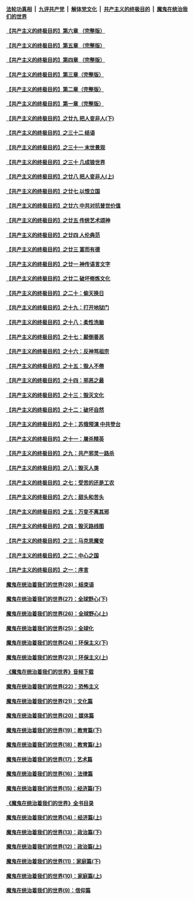 ####  [法轮功真相](../../../../basic/blob/master/README.md?t=04301031) &nbsp;|&nbsp; [九评共产党](../../../../9ping.md/blob/master/README.md?t=04301031) &nbsp;|&nbsp; [解体党文化](../../../../jtdwh.md/blob/master/README.md?t=04301031)  &nbsp;|&nbsp; [共产主义的终极目的](../../../../gczydzjmd.md/blob/master/README.md?t=04301031) &nbsp;|&nbsp; [魔鬼在统治我们的世界](../../../../mgztzwmdsj.md/blob/master/README.md?t=04301031) 

#### [【共产主义的终极目的】第六章 （完整版）](../pages/nsc422/n11428913.md?t=04301031) 

#### [【共产主义的终极目的】第五章 （完整版）](../pages/nsc422/n11428912.md?t=04301031) 

#### [【共产主义的终极目的】第四章 （完整版）](../pages/nsc422/n11428907.md?t=04301031) 

#### [【共产主义的终极目的】第三章（完整版）](../pages/nsc422/n11428848.md?t=04301031) 

#### [【共产主义的终极目的】第二章（完整版）](../pages/nsc422/n11428831.md?t=04301031) 

#### [【共产主义的终极目的】第一章（完整版）](../pages/nsc422/n11417651.md?t=04301031) 

#### [【共产主义的终极目的】之廿九 把人变非人(下)](../pages/nsc422/n11344140.md?t=04301031) 

#### [【共产主义的终极目的】之三十二 结语](../pages/nsc422/n11360535.md?t=04301031) 

#### [【共产主义的终极目的】之三十一 末世景观](../pages/nsc422/n11351129.md?t=04301031) 

#### [【共产主义的终极目的】之三十 几成狼世界](../pages/nsc422/n11348280.md?t=04301031) 

#### [【共产主义的终极目的】之廿八 把人变非人(上)](../pages/nsc422/n11340492.md?t=04301031) 

#### [【共产主义的终极目的】之廿七 以恨立国](../pages/nsc422/n11336944.md?t=04301031) 

#### [【共产主义的终极目的】之廿六 中共对抗普世价值](../pages/nsc422/n11324785.md?t=04301031) 

#### [【共产主义的终极目的】之廿五 传统艺术颂神](../pages/nsc422/n11296396.md?t=04301031) 

#### [【共产主义的终极目的】之廿四 人伦典范](../pages/nsc422/n11296397.md?t=04301031) 

#### [【共产主义的终极目的】之廿三 富而有德](../pages/nsc422/n11283598.md?t=04301031) 

#### [【共产主义的终极目的】之廿一 神传语言文字](../pages/nsc422/n11263265.md?t=04301031) 

#### [【共产主义的终极目的】之廿二 破坏修炼文化](../pages/nsc422/n11245728.md?t=04301031) 

#### [【共产主义的终极目的】之二十：偷天换日](../pages/nsc422/n11238846.md?t=04301031) 

#### [【共产主义的终极目的】之十九：打开地狱门](../pages/nsc422/n11206376.md?t=04301031) 

#### [【共产主义的终极目的】之十八：柔性洗脑](../pages/nsc422/n11199994.md?t=04301031) 

#### [【共产主义的终极目的】之十七：颠倒善恶](../pages/nsc422/n11179782.md?t=04301031) 

#### [【共产主义的终极目的】之十六：反神骂祖宗](../pages/nsc422/n11166798.md?t=04301031) 

#### [【共产主义的终极目的】之十五：毁人不倦](../pages/nsc422/n11166792.md?t=04301031) 

#### [【共产主义的终极目的】之十四：邪恶之最](../pages/nsc422/n11150249.md?t=04301031) 

#### [【共产主义的终极目的】之十三：毁灭文化](../pages/nsc422/n11135227.md?t=04301031) 

#### [【共产主义的终极目的】之十二：破坏自然](../pages/nsc422/n11135214.md?t=04301031) 

#### [【共产主义的终极目的】之十：苏俄预演 中共登台](../pages/nsc422/n11118424.md?t=04301031) 

#### [【共产主义的终极目的】之十一：屠杀精英](../pages/nsc422/n11118442.md?t=04301031) 

#### [【共产主义的终极目的】之九：共产邪灵一路杀](../pages/nsc422/n11114139.md?t=04301031) 

#### [【共产主义的终极目的】之八：毁灭人类](../pages/nsc422/n11108503.md?t=04301031) 

#### [【共产主义的终极目的】之七：受苦的还是工农](../pages/nsc422/n11101809.md?t=04301031) 

#### [【共产主义的终极目的】之六：甜头和苦头](../pages/nsc422/n11096971.md?t=04301031) 

#### [【共产主义的终极目的】之五：万变不离其邪](../pages/nsc422/n11091285.md?t=04301031) 

#### [【共产主义的终极目的】之四：毁灭路线图](../pages/nsc422/n11086284.md?t=04301031) 

#### [【共产主义的终极目的】之三：马克思魔变](../pages/nsc422/n11061941.md?t=04301031) 

#### [【共产主义的终极目的】之二：中心之国](../pages/nsc422/n11047728.md?t=04301031) 

#### [【共产主义的终极目的】之一：序言](../pages/nsc422/n11086077.md?t=04301031) 

#### [魔鬼在统治着我们的世界(28)：结束语](../pages/nsc422/n10936246.md?t=04301031) 

#### [魔鬼在统治着我们的世界(27)：全球野心(下)](../pages/nsc422/n10928319.md?t=04301031) 

#### [魔鬼在统治着我们的世界(26)：全球野心(上)](../pages/nsc422/n10900318.md?t=04301031) 

#### [魔鬼在统治着我们的世界(25)：全球化](../pages/nsc422/n10788205.md?t=04301031) 

#### [魔鬼在统治着我们的世界(24)：环保主义(下)](../pages/nsc422/n10695307.md?t=04301031) 

#### [魔鬼在统治着我们的世界(23)：环保主义(上)](../pages/nsc422/n10688613.md?t=04301031) 

#### [《魔鬼在统治着我们的世界》音频下载](../pages/nsc422/n10635553.md?t=04301031) 

#### [魔鬼在统治着我们的世界(22)：恐怖主义](../pages/nsc422/n10614727.md?t=04301031) 

#### [魔鬼在统治着我们的世界(21)：文化篇](../pages/nsc422/n10597706.md?t=04301031) 

#### [魔鬼在统治着我们的世界(20)：媒体篇](../pages/nsc422/n10586579.md?t=04301031) 

#### [魔鬼在统治着我们的世界(19)：教育篇(下)](../pages/nsc422/n10564808.md?t=04301031) 

#### [魔鬼在统治着我们的世界(18)：教育篇(上)](../pages/nsc422/n10526970.md?t=04301031) 

#### [魔鬼在统治着我们的世界(17)：艺术篇](../pages/nsc422/n10499093.md?t=04301031) 

#### [魔鬼在统治着我们的世界(16)：法律篇](../pages/nsc422/n10485969.md?t=04301031) 

#### [魔鬼在统治着我们的世界(15)：经济篇(下)](../pages/nsc422/n10469975.md?t=04301031) 

#### [《魔鬼在统治着我们的世界》全书目录](../pages/nsc422/n10464261.md?t=04301031) 

#### [魔鬼在统治着我们的世界(14)：经济篇(上)](../pages/nsc422/n10457370.md?t=04301031) 

#### [魔鬼在统治着我们的世界(13)：政治篇(下)](../pages/nsc422/n10448270.md?t=04301031) 

#### [魔鬼在统治着我们的世界(12)：政治篇(上)](../pages/nsc422/n10444576.md?t=04301031) 

#### [魔鬼在统治着我们的世界(11)：家庭篇(下)](../pages/nsc422/n10440961.md?t=04301031) 

#### [魔鬼在统治着我们的世界(10)：家庭篇(上)](../pages/nsc422/n10435448.md?t=04301031) 

#### [魔鬼在统治着我们的世界(9)：信仰篇](../pages/nsc422/n10432159.md?t=04301031) 

